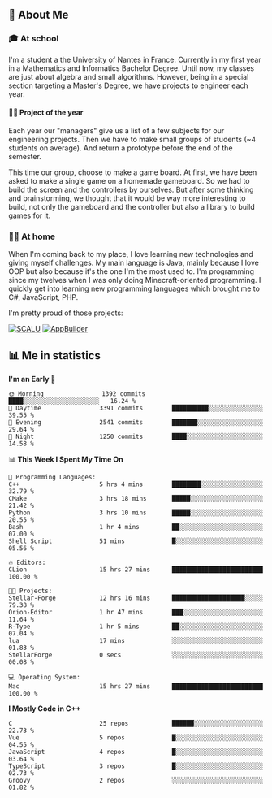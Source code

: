 ## 👀 About Me

### 🎓 At school

I'm a student a the University of Nantes in France. Currently in my first year in a Mathematics and Informatics Bachelor Degree. Until now, my classes are just about algebra and small algorithms. However, being in a special section targeting a Master's Degree, we have projects to engineer each year. 

#### 🔧🔬 Project of the year

Each year our "managers" give us a list of a few subjects for our engineering projects. Then we have to make small groups of students (~4 students on average). And return a prototype before the end of the semester.

This time our group, choose to make a game board. At first, we have been asked to make a single game on a homemade gameboard. So we had to build the screen and the controllers by ourselves. 
But after some thinking and brainstorming, we thought that it would be way more interesting to build, not only the gameboard and the controller but also a library to build games for it.

### 👨‍💻 At home

When I'm coming back to my place, I love learning new technologies and giving myself challenges. My main language is Java, mainly because I love OOP but also because it's the one I'm the most used to. I'm programming since my twelves when I was only doing Minecraft-oriented programming.  I quickly get into learning new programming languages which brought me to C#, JavaScript, PHP. 

I'm pretty proud of those projects:

[![SCALU](https://github-readme-stats.vercel.app/api/pin?username=renardfute&repo=SCALU)](https://github.com/renardfute/scalu)
[![AppBuilder](https://github-readme-stats.vercel.app/api/pin?username=pulsedev2&repo=AppBuilder)](https://github.com/pulsedev2/AppBuilder)

## 📊 Me in statistics
<!--START_SECTION:waka-->
**I'm an Early 🐤** 

```text
🌞 Morning                1392 commits        ████░░░░░░░░░░░░░░░░░░░░░   16.24 % 
🌆 Daytime                3391 commits        ██████████░░░░░░░░░░░░░░░   39.55 % 
🌃 Evening                2541 commits        ███████░░░░░░░░░░░░░░░░░░   29.64 % 
🌙 Night                  1250 commits        ████░░░░░░░░░░░░░░░░░░░░░   14.58 % 
```


📊 **This Week I Spent My Time On** 

```text
💬 Programming Languages: 
C++                      5 hrs 4 mins        ████████░░░░░░░░░░░░░░░░░   32.79 % 
CMake                    3 hrs 18 mins       █████░░░░░░░░░░░░░░░░░░░░   21.42 % 
Python                   3 hrs 10 mins       █████░░░░░░░░░░░░░░░░░░░░   20.55 % 
Bash                     1 hr 4 mins         ██░░░░░░░░░░░░░░░░░░░░░░░   07.00 % 
Shell Script             51 mins             █░░░░░░░░░░░░░░░░░░░░░░░░   05.56 % 

🔥 Editors: 
CLion                    15 hrs 27 mins      █████████████████████████   100.00 % 

🐱‍💻 Projects: 
Stellar-Forge            12 hrs 16 mins      ████████████████████░░░░░   79.38 % 
Orion-Editor             1 hr 47 mins        ███░░░░░░░░░░░░░░░░░░░░░░   11.64 % 
R-Type                   1 hr 5 mins         ██░░░░░░░░░░░░░░░░░░░░░░░   07.04 % 
lua                      17 mins             ░░░░░░░░░░░░░░░░░░░░░░░░░   01.83 % 
StellarForge             0 secs              ░░░░░░░░░░░░░░░░░░░░░░░░░   00.08 % 

💻 Operating System: 
Mac                      15 hrs 27 mins      █████████████████████████   100.00 % 
```

**I Mostly Code in C++** 

```text
C                        25 repos            ██████░░░░░░░░░░░░░░░░░░░   22.73 % 
Vue                      5 repos             █░░░░░░░░░░░░░░░░░░░░░░░░   04.55 % 
JavaScript               4 repos             █░░░░░░░░░░░░░░░░░░░░░░░░   03.64 % 
TypeScript               3 repos             █░░░░░░░░░░░░░░░░░░░░░░░░   02.73 % 
Groovy                   2 repos             ░░░░░░░░░░░░░░░░░░░░░░░░░   01.82 % 
```




<!--END_SECTION:waka-->
